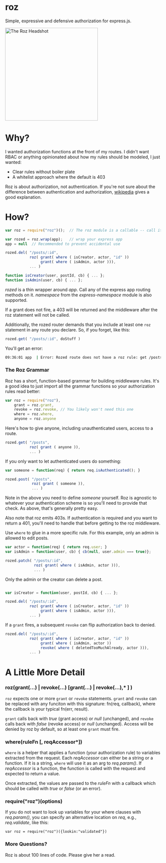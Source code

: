 roz
===
Simple, expressive and defensive authorization for express.js.

[<img src="https://raw.github.com/nomic/roz/master/roz-night-court.jpg"
     alt="The Roz Headshot"
     height="300px"/>](http://www.imdb.com/title/tt0086770/)

Why?
====
I wanted authorization functions at the front of my routes.  I didn't want RBAC
or anything opinionated about how my rules should be modeled, I just wanted:

* Clear rules without boiler plate
* A whitelist approach where the default is 403

Roz is about authorization, not authentication.  If you're not sure about the
difference between authentication and authorization, [wikipedia](http://en.wikipedia.org/wiki/Authentication#Authorization)
gives a good explanation.

How?
====
```js
var roz = require("roz")();  // The roz module is a callable -- call it

var rozed = roz.wrap(app);   // wrap your express app
app = null  // Recommended to prevent accidental use

rozed.del( "/posts/:id",
           roz( grant( where ( isCreator, actor, "id" ))
                grant( where ( isAdmin, actor ))),
           ... )

function isCreator(user, postId, cb) { ... };
function isAdmin(user, cb) { ... };
```

*rozed* is a thin wrapper around *app*.  Call any of the express app routing
methods on it.  *namespace* from the *express-namespace* module is also supported.

If a grant does not fire, a 403 will be returned and the middleware after the
roz statement will not be called.

Additionally, the rozed router demands that you include at least one `roz` statement in
any route you declare.  So, if you forget, like this:
```js
rozed.get( "/posts/:id", doStuff )
```
You'll get an error:
```bash
09:36:01 app  | Error: Rozed route does not have a roz rule: get /posts/:id
```

### The Roz Grammar

Roz has a short, function-based grammar for building middleware rules. It's a good
idea to just import all the grammar functions so your authorization rules
read better:
```js
var roz = require("roz"),
    grant = roz.grant,
    revoke = roz.revoke, // You likely won't need this one
    where = roz.where,
    anyone = roz.anyone
```

Here's how to give anyone, including unauthenticated users, access to a route.
```js
rozed.get( "/posts",
           roz( grant ( anyone )),
           ... )
```

If you only want to let authenticated users do something:
```js
var someone = function(req) { return req.isAuthenticated(); }

rozed.post( "/posts",
            roz( grant ( someone )),
            ... )
```

Note in the above you need to define *someone* yourself.  Roz is agnostic to
whatever your authentication scheme is so you'll need to provide that check.  As
above, that's generally pretty easy.

Also note that roz emits 403s.  If authentication is required and you want to
return a 401, you'll need to handle that before getting to the roz middleware.


Use `where` to glue in a more specific rule.  For this example, only
an admin is allowed to edit posts.
```js
var actor = function(req) { return req.user; }
var isAdmin = function(user, cb) { cb(null, user.admin === true)};

rozed.patch( "/posts/:id",
             roz( grant( where ( isAdmin, actor ))),
             ... )
```

Only the admin or the creator can delete a post.
```js

var isCreator = function(user, postId, cb) { ... };

rozed.del( "/posts/:id",
           roz( grant( where ( isCreator, actor, "id" ))
                grant( where ( isAdmin, actor ))),
           ... )
```

If a `grant` fires, a subsequent `revoke` can flip authorization back
to denied.
```js
rozed.del( "/posts/:id",
           roz( grant( where ( isCreator, actor, "id" ))
                grant( where ( isAdmin, actor ))
                revoke( where ( deletedTooMuchAlready, actor ))),
           ... )
```

A Little More Detail
====================

### roz(grant(...) | revoke(...) [grant(...) | revoke(...),* ] )
`roz` expects one or more `grant` or `revoke` statements.  `grant`
and `revoke` can be replaced with any funciton with this signature:
fn(req, callback), where the callback is your typical fn(err, result).

`grant` calls back with *true* (grant access) or *null* (unchanged),
and `revoke` calls back with *false* (revoke access) or *null* (unchanged).
Access will be denied by roz by default, so at least one `grant` must fire.

### where(ruleFn [, reqAccessor*])
`where` is a helper that applies a function (your authorization rule) to
variables extracted from the request.  Each *reqAccessor* can either be a
string or a function.  If it is a string, `where` will use it as an arg to
*req.param()*.  If *reqAccessor* is a function, the function is called with the
request and expected to return a value.

Once extracted, the values are passed to the *ruleFn* with a callback which
should be called with *true* or *false* (or an error).

### require("roz")(options)
If you do not want to look up variables for your where clauses with *req.param()*,
you can specify an alternative location on *req*, e.g., *req.validate*, like this:
```
var roz = require("roz")({lookin:"validated"})
```

### More Questions?
Roz is about 100 lines of code.  Please give her a read.

